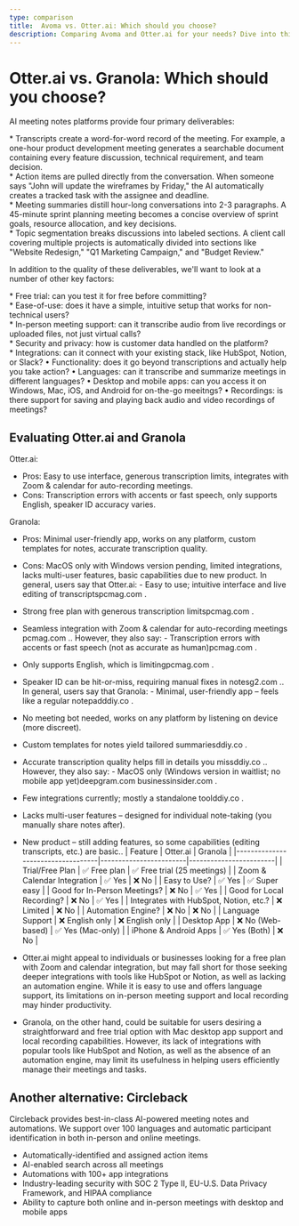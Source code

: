 ```yaml
---
type: comparison
title:  Avoma vs. Otter.ai: Which should you choose?
description: Comparing Avoma and Otter.ai for your needs? Dive into this article to evaluate both tools and discover an alternative, Circleback.
---
```


# Otter.ai vs. Granola: Which should you choose?
AI meeting notes platforms provide four primary deliverables:  
  
* Transcripts create a word-for-word record of the meeting. For example, a one-hour product development meeting generates a searchable document containing every feature discussion, technical requirement, and team decision.  
* Action items are pulled directly from the conversation. When someone says "John will update the wireframes by Friday," the AI automatically creates a tracked task with the assignee and deadline.  
* Meeting summaries distill hour-long conversations into 2-3 paragraphs. A 45-minute sprint planning meeting becomes a concise overview of sprint goals, resource allocation, and key decisions.  
* Topic segmentation breaks discussions into labeled sections. A client call covering multiple projects is automatically divided into sections like "Website Redesign," "Q1 Marketing Campaign," and "Budget Review."  
  
In addition to the quality of these deliverables, we'll want to look at a number of other key factors:  
  
* Free trial: can you test it for free before committing?  
* Ease-of-use: does it have a simple, intuitive setup that works for non-technical users?  
* In-person meeting support: can it transcribe audio from live recordings or uploaded files, not just virtual calls?  
* Security and privacy: how is customer data handled on the platform?  
* Integrations: can it connect with your existing stack, like HubSpot, Notion, or Slack?
• Functionality: does it go beyond transcriptions and actually help you take action?
• Languages: can it transcribe and summarize meetings in different languages?
• Desktop and mobile apps: can you access it on Windows, Mac, iOS, and Android for on-the-go meeitngs?
• Recordings: is there support for saving and playing back audio and video recordings of meetings?
## Evaluating Otter.ai and Granola
Otter.ai:
- Pros: Easy to use interface, generous transcription limits, integrates with Zoom & calendar for auto-recording meetings.
- Cons: Transcription errors with accents or fast speech, only supports English, speaker ID accuracy varies.

Granola:
- Pros: Minimal user-friendly app, works on any platform, custom templates for notes, accurate transcription quality.
- Cons: MacOS only with Windows version pending, limited integrations, lacks multi-user features, basic capabilities due to new product.
In general, users say that Otter.ai: - Easy to use; intuitive interface and live editing of transcripts​pcmag.com
.
- Strong free plan with generous transcription limits​pcmag.com
.
- Seamless integration with Zoom & calendar for auto-recording meetings​pcmag.com
.. However, they also say: - Transcription errors with accents or fast speech (not as accurate as human)​pcmag.com
.
- Only supports English, which is limiting​pcmag.com
.
- Speaker ID can be hit-or-miss, requiring manual fixes in notes​g2.com
..
In general, users say that Granola: - Minimal, user-friendly app – feels like a regular notepad​ddiy.co
.
- No meeting bot needed, works on any platform by listening on device (more discreet).
- Custom templates for notes yield tailored summaries​ddiy.co
.
- Accurate transcription quality helps fill in details you miss​ddiy.co
.. However, they also say: - MacOS only (Windows version in waitlist; no mobile app yet)​deepgram.com
​businessinsider.com
.
- Few integrations currently; mostly a standalone tool​ddiy.co
.
- Lacks multi-user features – designed for individual note-taking (you manually share notes after).
- New product – still adding features, so some capabilities (editing transcripts, etc.) are basic..
| Feature                           | Otter.ai               | Granola                |
|-----------------------------------|------------------------|------------------------|
| Trial/Free Plan                   | ✅ Free plan           | ✅ Free trial (25 meetings) |
| Zoom & Calendar Integration       | ✅ Yes                 | ❌ No                  |
| Easy to Use?                      | ✅ Yes                 | ✅ Super easy          |
| Good for In-Person Meetings?      | ❌ No                  | ✅ Yes                 |
| Good for Local Recording?         | ❌ No                  | ✅ Yes                 |
| Integrates with HubSpot, Notion, etc.? | ❌ Limited         | ❌ No                  |
| Automation Engine?                | ❌ No                  | ❌ No                  |
| Language Support                  | ❌ English only        | ❌ English only        |
| Desktop App                       | ❌ No (Web-based)      | ✅ Yes (Mac-only)      |
| iPhone & Android Apps             | ✅ Yes (Both)          | ❌ No                  |
- Otter.ai might appeal to individuals or businesses looking for a free plan with Zoom and calendar integration, but may fall short for those seeking deeper integrations with tools like HubSpot or Notion, as well as lacking an automation engine. While it is easy to use and offers language support, its limitations on in-person meeting support and local recording may hinder productivity.

- Granola, on the other hand, could be suitable for users desiring a straightforward and free trial option with Mac desktop app support and local recording capabilities. However, its lack of integrations with popular tools like HubSpot and Notion, as well as the absence of an automation engine, may limit its usefulness in helping users efficiently manage their meetings and tasks.
## Another alternative: Circleback
Circleback provides best-in-class AI-powered meeting notes and automations. We support over 100 languages and automatic participant identification in both in-person and online meetings.  
  
* Automatically-identified and assigned action items  
* AI-enabled search across all meetings  
* Automations with 100+ app integrations  
* Industry-leading security with SOC 2 Type II, EU-U.S. Data Privacy Framework, and HIPAA compliance  
* Ability to capture both online and in-person meetings with desktop and mobile apps  